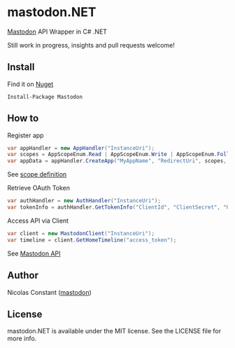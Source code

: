 # mastodon.NET
 [Mastodon](https://github.com/tootsuite/mastodon) API Wrapper in C# .NET

 Still work in progress, insights and pull requests welcome!

## Install

Find it on [Nuget](https://www.nuget.org/packages/Mastodon/0.1.0)

```
Install-Package Mastodon 
```

## How to

 Register app
```csharp
var appHandler = new AppHandler("InstanceUri");
var scopes = AppScopeEnum.Read | AppScopeEnum.Write | AppScopeEnum.Follow;
var appData = appHandler.CreateApp("MyAppName", "RedirectUri", scopes, "WebsiteUri");
```

 See [scope definition](https://github.com/tootsuite/documentation/blob/master/Using-the-API/OAuth-details.md)

 Retrieve OAuth Token
```csharp
var authHandler = new AuthHandler("InstanceUri");
var tokenInfo = authHandler.GetTokenInfo("ClientId", "ClientSecret", "UserLogin", "UserPassword", AppScopeEnum.Read);
```

 Access API via Client
```csharp
var client = new MastodonClient("InstanceUri");
var timeline = client.GetHomeTimeline("access_token");
```

 See [Mastodon API](https://github.com/tootsuite/documentation/blob/master/Using-the-API/API.md)

## Author
 Nicolas Constant ([mastodon](https://mastodon.partipirate.org/@NicolasConstant))

## License 
 mastodon.NET is available under the MIT license. See the LICENSE file for more info.
